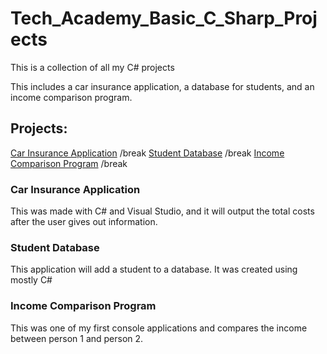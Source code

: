 # Tech_Academy_Basic_C_Sharp_Projects

 This is a collection of all my C# projects
<p>This includes a car insurance application, a database for students, and an income comparison program.</p>
<h2> Projects: </h2>

[Car Insurance Application](/CarInsurance)
/break
[Student Database](/FinalChallenge)
/break
[Income Comparison Program](/IncomeComparisonProgram)
/break

<h3>Car Insurance Application</h3>
<p>This was made with C# and Visual Studio, and it will output the total costs after the user gives out information.</p>

<h3>Student Database</h3>
<p>This application will add a student to a database. It was created using mostly C#</p>

<h3>Income Comparison Program</h3>
<p>This was one of my first console applications and compares the income between person 1 and person 2.</p>
